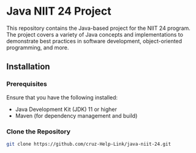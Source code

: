 # Java NIIT 24 Project

This repository contains the Java-based project for the NIIT 24 program. The project covers a variety of Java concepts and implementations to demonstrate best practices in software development, object-oriented programming, and more.

## Installation

### Prerequisites

Ensure that you have the following installed:

- Java Development Kit (JDK) 11 or higher
- Maven (for dependency management and build)

### Clone the Repository

```bash
git clone https://github.com/cruz-Help-Link/java-niit-24.git
